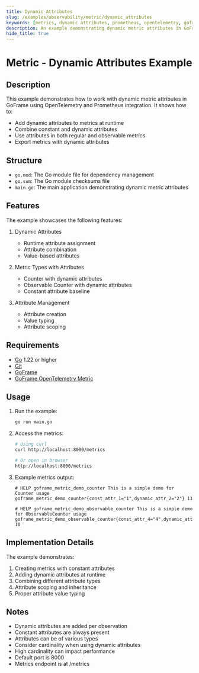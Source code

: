 ```yaml
---
title: Dynamic Attributes
slug: /examples/observability/metric/dynamic_attributes
keywords: [metrics, dynamic attributes, prometheus, opentelemetry, goframe]
description: An example demonstrating dynamic metric attributes in GoFrame
hide_title: true
---
```


# Metric - Dynamic Attributes Example

## Description

This example demonstrates how to work with dynamic metric attributes in GoFrame using OpenTelemetry and Prometheus integration. It shows how to:
- Add dynamic attributes to metrics at runtime
- Combine constant and dynamic attributes
- Use attributes in both regular and observable metrics
- Export metrics with dynamic attributes

## Structure

- `go.mod`: The Go module file for dependency management
- `go.sum`: The Go module checksums file
- `main.go`: The main application demonstrating dynamic metric attributes

## Features

The example showcases the following features:
1. Dynamic Attributes
   - Runtime attribute assignment
   - Attribute combination
   - Value-based attributes

2. Metric Types with Attributes
   - Counter with dynamic attributes
   - Observable Counter with dynamic attributes
   - Constant attribute baseline

3. Attribute Management
   - Attribute creation
   - Value typing
   - Attribute scoping

## Requirements

- [Go](https://golang.org/dl/) 1.22 or higher
- [Git](https://git-scm.com/downloads)
- [GoFrame](https://goframe.org)
- [GoFrame OpenTelemetry Metric](https://github.com/gogf/gf/tree/master/contrib/metric/otelmetric)

## Usage

1. Run the example:
   ```bash
   go run main.go
   ```

2. Access the metrics:
   ```bash
   # Using curl
   curl http://localhost:8000/metrics
   
   # Or open in browser
   http://localhost:8000/metrics
   ```

3. Example metrics output:
   ```
   # HELP goframe_metric_demo_counter This is a simple demo for Counter usage
   goframe_metric_demo_counter{const_attr_1="1",dynamic_attr_2="2"} 11
   
   # HELP goframe_metric_demo_observable_counter This is a simple demo for ObservableCounter usage
   goframe_metric_demo_observable_counter{const_attr_4="4",dynamic_attr_1="1"} 10
   ```

## Implementation Details

The example demonstrates:
1. Creating metrics with constant attributes
2. Adding dynamic attributes at runtime
3. Combining different attribute types
4. Attribute scoping and inheritance
5. Proper attribute value typing

## Notes

- Dynamic attributes are added per observation
- Constant attributes are always present
- Attributes can be of various types
- Consider cardinality when using dynamic attributes
- High cardinality can impact performance
- Default port is 8000
- Metrics endpoint is at /metrics
